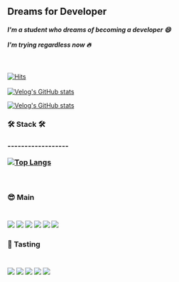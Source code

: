 Dreams for Developer
------------------
<h5>I'm a student who dreams of becoming a developer 😄<br/><br/>I'm trying regardless now 🔥<br/></h5>

<br/>

[![Hits](https://hits.seeyoufarm.com/api/count/incr/badge.svg?url=https%3A%2F%2Fgithub.com%2FLong9725%2Fhit-counter&count_bg=%23549DEB&title_bg=%23555555&icon=&icon_color=%23E7E7E7&title=visitor&edge_flat=false)](https://hits.seeyoufarm.com) \
\
[![Velog's GitHub stats](https://velog-readme-stats.vercel.app/api/badge?name=long9725)](https://velog.io/@long9725) 

[![Velog's GitHub stats](https://velog-readme-stats.vercel.app/api?name=long9725)](https://velog-readme-stats.vercel.app/api/redirect?name=long9725)


<h3>🛠️ Stack 🛠️<h3>
------------------


[![Top Langs](https://github-readme-stats.vercel.app/api/top-langs/?username=long9725&layout=compact)](https://github.com/anuraghazra/github-readme-stats)

<br/>
<h3>😎 Main<h3>
<br/>


<img src="https://img.shields.io/badge/dart-0175C2?style=for-the-badge&logo=dart&logoColor=white"> 
<img src="https://img.shields.io/badge/flutter-02569B?style=for-the-badge&logo=flutter&logoColor=white"> 

<img src="https://img.shields.io/badge/JavaScript-F7DF1E?style=for-the-badge&logo=JavaScript&logoColor=white">
<img src="https://img.shields.io/badge/TypeScript-3178c6?style=for-the-badge&logo=TypeScript&logoColor=white">
<img src="https://img.shields.io/badge/Sass-cc6699?style=for-the-badge&logo=Sass&logoColor=white">
<img src="https://img.shields.io/badge/react-61DAFB?style=for-the-badge&logo=react&logoColor=white">

<br/>
<h3>🤩 Tasting<h3>
<br/>


<img src="https://img.shields.io/badge/mysql-4479A1?style=for-the-badge&logo=mysql&logoColor=white"> 
<img src="https://img.shields.io/badge/Oracle-F80000?style=for-the-badge&logo=Oracle&logoColor=white">
<img src="https://img.shields.io/badge/Firebase-FFCA28?style=for-the-badge&logo=firebase&logoColor=white"> 

<img src="https://img.shields.io/badge/docker-2496ED?style=for-the-badge&logo=docker&logoColor=white"> 

<img src="https://img.shields.io/badge/solidity-363636?style=for-the-badge&logo=solidity&logoColor=white">

 
